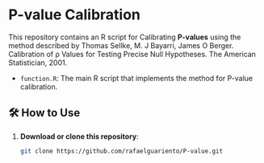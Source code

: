 # P-value Calibration 

This repository contains an R script for Calibrating **P-values** using the method described by Thomas Sellke, M. J Bayarri, James O Berger. Calibration of ρ Values for Testing Precise Null Hypotheses. The American Statistician, 2001. 

- `function.R`: The main R script that implements the  method for P-value calibration.

## 🛠️ How to Use

1. **Download or clone this repository**:
   ```bash
   git clone https://github.com/rafaelguariento/P-value.git
